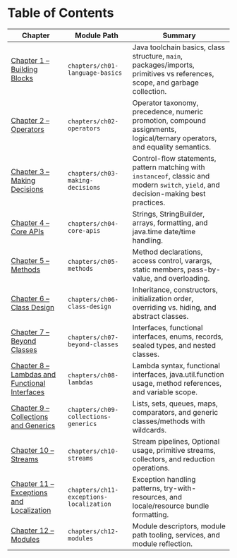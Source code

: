 # Table of Contents

| Chapter | Module Path | Summary |
| --- | --- | --- |
| [Chapter 1 – Building Blocks](chapters/ch01-language-basics/README.md) | `chapters/ch01-language-basics` | Java toolchain basics, class structure, `main`, packages/imports, primitives vs references, scope, and garbage collection. |
| [Chapter 2 – Operators](chapters/ch02-operators/README.md) | `chapters/ch02-operators` | Operator taxonomy, precedence, numeric promotion, compound assignments, logical/ternary operators, and equality semantics. |
| [Chapter 3 – Making Decisions](chapters/ch03-making-decisions/README.md) | `chapters/ch03-making-decisions` | Control-flow statements, pattern matching with `instanceof`, classic and modern `switch`, `yield`, and decision-making best practices. |
| [Chapter 4 – Core APIs](chapters/ch04-core-apis/README.md) | `chapters/ch04-core-apis` | Strings, StringBuilder, arrays, formatting, and java.time date/time handling. |
| [Chapter 5 – Methods](chapters/ch05-methods/README.md) | `chapters/ch05-methods` | Method declarations, access control, varargs, static members, pass-by-value, and overloading. |
| [Chapter 6 – Class Design](chapters/ch06-class-design/README.md) | `chapters/ch06-class-design` | Inheritance, constructors, initialization order, overriding vs. hiding, and abstract classes. |
| [Chapter 7 – Beyond Classes](chapters/ch07-beyond-classes/README.md) | `chapters/ch07-beyond-classes` | Interfaces, functional interfaces, enums, records, sealed types, and nested classes. |
| [Chapter 8 – Lambdas and Functional Interfaces](chapters/ch08-lambdas/README.md) | `chapters/ch08-lambdas` | Lambda syntax, functional interfaces, java.util.function usage, method references, and variable scope. |
| [Chapter 9 – Collections and Generics](chapters/ch09-collections-generics/README.md) | `chapters/ch09-collections-generics` | Lists, sets, queues, maps, comparators, and generic classes/methods with wildcards. |
| [Chapter 10 – Streams](chapters/ch10-streams/README.md) | `chapters/ch10-streams` | Stream pipelines, Optional usage, primitive streams, collectors, and reduction operations. |
| [Chapter 11 – Exceptions and Localization](chapters/ch11-exceptions-localization/README.md) | `chapters/ch11-exceptions-localization` | Exception handling patterns, try-with-resources, and locale/resource bundle formatting. |
| [Chapter 12 – Modules](chapters/ch12-modules/README.md) | `chapters/ch12-modules` | Module descriptors, module path tooling, services, and module reflection. |
